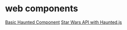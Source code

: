 # web components

[Basic Haunted Component](https://codepen.io/chriscoyier/pen/OeZZbZ?editors=1010)
[Star Wars API with Haunted.js](https://codepen.io/chriscoyier/pen/ZdoxwP?editors=1010)
